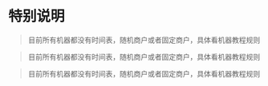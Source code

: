 # 特别说明

> 目前所有机器都没有时间表，随机商户或者固定商户，具体看机器教程规则

> 目前所有机器都没有时间表，随机商户或者固定商户，具体看机器教程规则

> 目前所有机器都没有时间表，随机商户或者固定商户，具体看机器教程规则 
